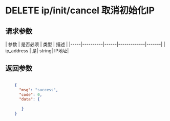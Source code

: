 # DELETE ip/init/cancel 取消初始化IP


## 请求参数
| 参数 | 是否必须 | 类型 | 描述 | 
|-----|----------|------|-------------|-------|
| ip_address   | 是| string| IP地址|


## 返回参数
```json

	{
	  "msg": "success",
	  "code": 0,
	  "data": {
     
       }
    }

```
